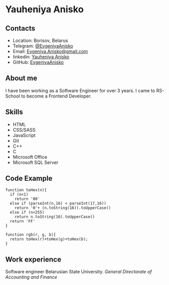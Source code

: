 # Yauheniya Anisko

## Contacts

- Location: Borisov, Belarus
- Telegram: [@EvgeniyaAnisko](https://t.me/EvgeniyaAnisko)
- Email: Evgeniya.Anisko@gmail.com
- linkedin: [Yauheniya Anisko](https://www.linkedin.com/in/евгения-анисько-25086b14a/)
- GitHub: [EvgeniyaAnisko](https://github.com/EvgeniyaAnisko)

## About me

I have been working as a Software Engineer for over 3 years. I came to RS-School to become a Frontend Developer.

## Skills

- HTML
- CSS/SASS
- JavaScript
- Git
- C++
- C
- Microsoft Office
- Microsoft SQL Server

## Code Example

```code
function toHex(n){
  if (n<1)
    return '00'
  else if (parseInt(n,16) < parseInt(17,16))
    return '0'+ (n.toString(16)).toUpperCase()
  else if (n<255)
    return n.toString(16).toUpperCase()
  return 'FF'
}

function rgb(r, g, b){
  return toHex(r)+toHex(g)+toHex(b);
}
```

## Work experience

Software engineer
Belarusian State University. _General Directorate of Accounting and Finance_